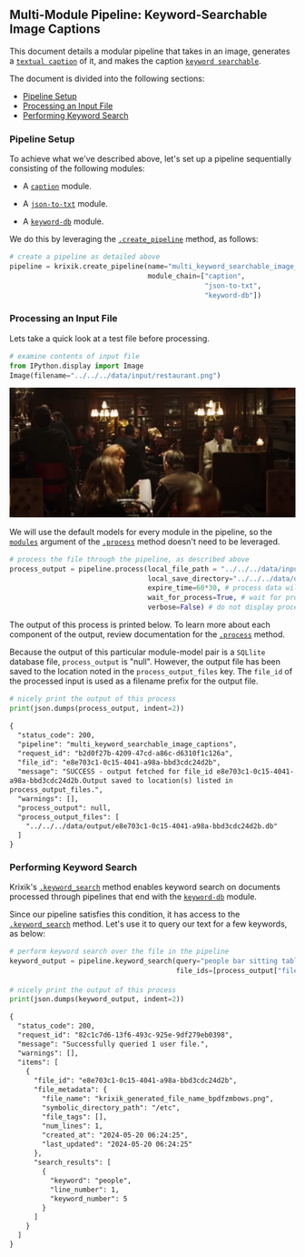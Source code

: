 ## Multi-Module Pipeline: Keyword-Searchable Image Captions

This document details a modular pipeline that takes in an image, generates a [`textual caption`](../../modules/ai_model_modules/caption_module.md) of it, and makes the caption [`keyword searchable`](../../system/search_methods/keyword_search_method.md).

The document is divided into the following sections:

- [Pipeline Setup](#pipeline-setup)
- [Processing an Input File](#processing-an-input-file)
- [Performing Keyword Search](#performing-keyword-search)

### Pipeline Setup

To achieve what we've described above, let's set up a pipeline sequentially consisting of the following modules:

- A [`caption`](../../modules/ai_model_modules/caption_module.md) module.

- A [`json-to-txt`](../../modules/support_function_modules/json-to-txt_module.md) module.

- A [`keyword-db`](../../modules/database_modules/keyword-db_module.md) module.

We do this by leveraging the [`.create_pipeline`](../../system/pipeline_creation/create_pipeline.md) method, as follows:


```python
# create a pipeline as detailed above
pipeline = krixik.create_pipeline(name="multi_keyword_searchable_image_captions",
                                  module_chain=["caption",
                                                "json-to-txt",
                                                "keyword-db"])
```

### Processing an Input File

Lets take a quick look at a test file before processing.


```python
# examine contents of input file
from IPython.display import Image
Image(filename="../../../data/input/restaurant.png")
```




    
![png](multi_keyword_searchable_image_captions_files/multi_keyword_searchable_image_captions_4_0.png)
    



We will use the default models for every module in the pipeline, so the [`modules`](../../system/parameters_processing_files_through_pipelines/process_method.md#selecting-models-via-the-modules-argument) argument of the [`.process`](../../system/parameters_processing_files_through_pipelines/process_method.md) method doesn't need to be leveraged.


```python
# process the file through the pipeline, as described above
process_output = pipeline.process(local_file_path = "../../../data/input/restaurant.png", # the initial local filepath where the input file is stored
                                  local_save_directory="../../../data/output", # the local directory that the output file will be saved to
                                  expire_time=60*30, # process data will be deleted from the Krixik system in 30 minutes
                                  wait_for_process=True, # wait for process to complete before returning IDE control to user
                                  verbose=False) # do not display process update printouts upon running code
```

The output of this process is printed below. To learn more about each component of the output, review documentation for the [`.process`](../../system/parameters_processing_files_through_pipelines/process_method.md) method.

Because the output of this particular module-model pair is a `SQLlite` database file, `process_output` is "null". However, the output file has been saved to the location noted in the `process_output_files` key.  The `file_id` of the processed input is used as a filename prefix for the output file.


```python
# nicely print the output of this process
print(json.dumps(process_output, indent=2))
```

    {
      "status_code": 200,
      "pipeline": "multi_keyword_searchable_image_captions",
      "request_id": "b2d0f27b-4209-47cd-a86c-d6310f1c126a",
      "file_id": "e8e703c1-0c15-4041-a98a-bbd3cdc24d2b",
      "message": "SUCCESS - output fetched for file_id e8e703c1-0c15-4041-a98a-bbd3cdc24d2b.Output saved to location(s) listed in process_output_files.",
      "warnings": [],
      "process_output": null,
      "process_output_files": [
        "../../../data/output/e8e703c1-0c15-4041-a98a-bbd3cdc24d2b.db"
      ]
    }


### Performing Keyword Search

Krixik's [`.keyword_search`](../../system/search_methods/keyword_search_method.md) method enables keyword search on documents processed through pipelines that end with the [`keyword-db`](../../modules/database_modules/keyword-db_module.md) module.

Since our pipeline satisfies this condition, it has access to the [`.keyword_search`](../../system/search_methods/keyword_search_method.md) method. Let's use it to query our text for a few keywords, as below:


```python
# perform keyword search over the file in the pipeline
keyword_output = pipeline.keyword_search(query="people bar sitting tables dinner drinks", 
                                         file_ids=[process_output["file_id"]])

# nicely print the output of this process
print(json.dumps(keyword_output, indent=2))
```

    {
      "status_code": 200,
      "request_id": "82c1c7d6-13f6-493c-925e-9df279eb0398",
      "message": "Successfully queried 1 user file.",
      "warnings": [],
      "items": [
        {
          "file_id": "e8e703c1-0c15-4041-a98a-bbd3cdc24d2b",
          "file_metadata": {
            "file_name": "krixik_generated_file_name_bpdfzmbows.png",
            "symbolic_directory_path": "/etc",
            "file_tags": [],
            "num_lines": 1,
            "created_at": "2024-05-20 06:24:25",
            "last_updated": "2024-05-20 06:24:25"
          },
          "search_results": [
            {
              "keyword": "people",
              "line_number": 1,
              "keyword_number": 5
            }
          ]
        }
      ]
    }

